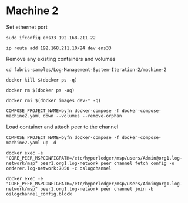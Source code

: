 # Machine 2

Set ethernet port

```
sudo ifconfig ens33 192.168.211.22

ip route add 192.168.211.10/24 dev ens33
```

Remove any existing containers and volumes

```
cd fabric-samples/Log-Management-System-Iteration-2/machine-2

docker kill $(docker ps -q)

docker rm $(docker ps -aq)

docker rmi $(docker images dev-* -q)

COMPOSE_PROJECT_NAME=byfn docker-compose -f docker-compose-machine2.yaml down --volumes --remove-orphan
```

Load container and attach peer to the channel

```
COMPOSE_PROJECT_NAME=byfn docker-compose -f docker-compose-machine2.yaml up -d

docker exec -e "CORE_PEER_MSPCONFIGPATH=/etc/hyperledger/msp/users/Admin@org1.log-network/msp" peer1.org1.log-network peer channel fetch config -o orderer.log-network:7050 -c oslogchannel

docker exec -e "CORE_PEER_MSPCONFIGPATH=/etc/hyperledger/msp/users/Admin@org1.log-network/msp" peer1.org1.log-network peer channel join -b oslogchannel_config.block
```
